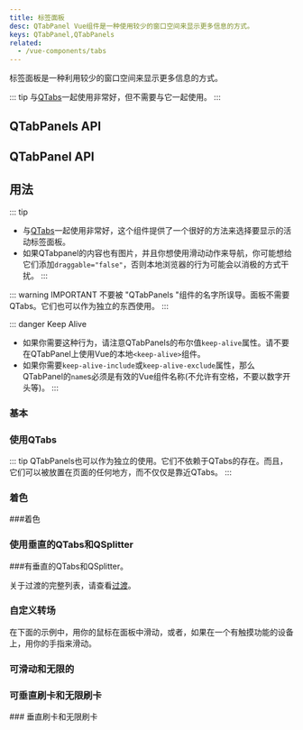 ```yaml
---
title: 标签面板
desc: QTabPanel Vue组件是一种使用较少的窗口空间来显示更多信息的方式。
keys: QTabPanel,QTabPanels
related:
  - /vue-components/tabs
---
```

标签面板是一种利用较少的窗口空间来显示更多信息的方式。

::: tip
与[QTabs](/vue-components/tabs)一起使用非常好，但不需要与它一起使用。
:::

## QTabPanels API

<doc-api file="QTabPanels" />

## QTabPanel API

<doc-api file="QTabPanel" />

## 用法

::: tip
* 与[QTabs](/vue-components/tabs)一起使用非常好，这个组件提供了一个很好的方法来选择要显示的活动标签面板。
* 如果QTabpanel的内容也有图片，并且你想使用滑动动作来导航，你可能想给它们添加`draggable="false"`，否则本地浏览器的行为可能会以消极的方式干扰。
:::

::: warning IMPORTANT
不要被 "QTabPanels "组件的名字所误导。面板不需要QTabs。它们也可以作为独立的东西使用。
:::

::: danger Keep Alive
* 如果你需要这种行为，请注意QTabPanels的布尔值`keep-alive`属性。请不要在QTabPanel上使用Vue的本地`<keep-alive>`组件。
* 如果你需要`keep-alive-include`或`keep-alive-exclude`属性，那么QTabPanel的`name`s必须是有效的Vue组件名称(不允许有空格，不要以数字开头等)。
:::

### 基本

<doc-example title="基本" file="QTabPanels/Basic" />

### 使用QTabs

::: tip
QTabPanels也可以作为独立的使用。它们不依赖于QTabs的存在。而且，它们可以被放置在页面的任何地方，而不仅仅是靠近QTabs。
:::

<doc-example title="使用QTabs" file="QTabPanels/WithQTabs" />

<doc-example title="一个更复杂的示例" file="QTabPanels/WithNestedQTabs" />

### 着色

<doc-example title="着色" file="QTabPanels/Coloring" /> ###着色

### 使用垂直的QTabs和QSplitter

<doc-example title="有垂直的QTabs和QSplitter" file="QTabs/Vertical" /> ###有垂直的QTabs和QSplitter。

关于过渡的完整列表，请查看[过渡](/options/transitions)。

### 自定义转场

<doc-example title="自定义过渡实例" file="QTabPanels/Transition" />

在下面的示例中，用你的鼠标在面板中滑动，或者，如果在一个有触摸功能的设备上，用你的手指来滑动。

### 可滑动和无限的

<doc-example title="可滑动和无限" file="QTabPanels/Swipeable" />

### 可垂直刷卡和无限刷卡

<doc-example title="垂直刷卡和无限刷卡" file="QTabPanels/VerticalSwipeable" /> ### 垂直刷卡和无限刷卡
